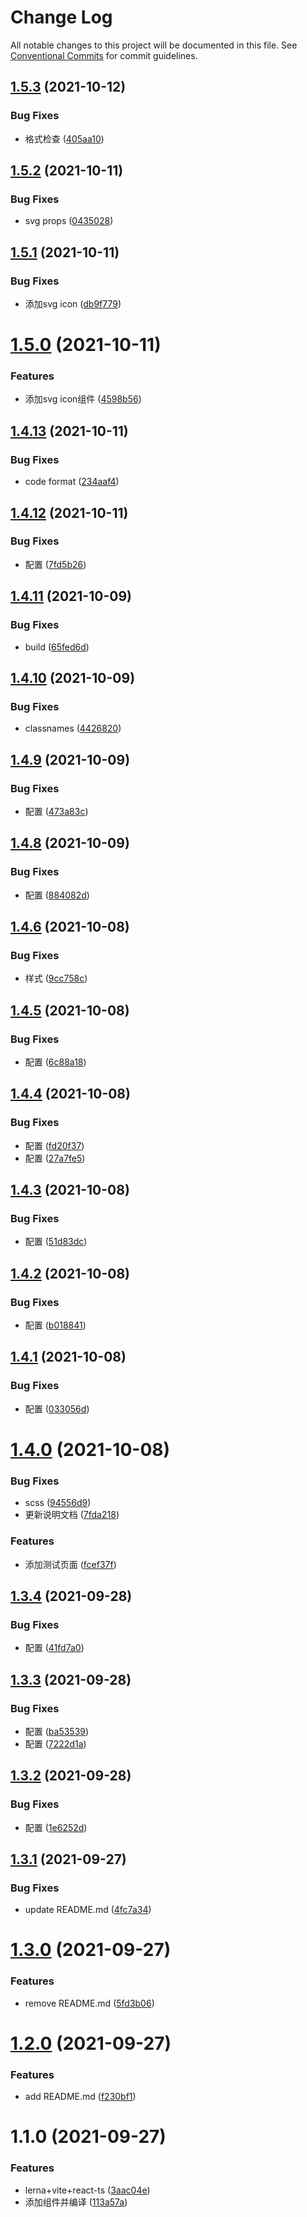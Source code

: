 # Change Log

All notable changes to this project will be documented in this file.
See [Conventional Commits](https://conventionalcommits.org) for commit guidelines.

## [1.5.3](http://code.integration.io/lushf/yozo-component-lib/compare/@yozo/epweb@1.5.2...@yozo/epweb@1.5.3) (2021-10-12)


### Bug Fixes

* 格式检查 ([405aa10](http://code.integration.io/lushf/yozo-component-lib/commits/405aa10ae66aad1a96a7461ca0e742f563d32bf8))






## [1.5.2](http://code.integration.io/lushf/yozo-component-lib/compare/@yozo/epweb@1.5.1...@yozo/epweb@1.5.2) (2021-10-11)


### Bug Fixes

* svg props ([0435028](http://code.integration.io/lushf/yozo-component-lib/commits/043502887d45d72fb27554ff10b7713b12e20796))





## [1.5.1](http://code.integration.io/lushf/yozo-component-lib/compare/@yozo/epweb@1.5.0...@yozo/epweb@1.5.1) (2021-10-11)


### Bug Fixes

* 添加svg icon ([db9f779](http://code.integration.io/lushf/yozo-component-lib/commits/db9f779796ae10166cef54cb7f1ab9231f380e84))





# [1.5.0](http://code.integration.io/lushf/yozo-component-lib/compare/@yozo/epweb@1.4.13...@yozo/epweb@1.5.0) (2021-10-11)


### Features

* 添加svg icon组件 ([4598b56](http://code.integration.io/lushf/yozo-component-lib/commits/4598b56ca0916a9a6c19d28abbce2822204020e2))





## [1.4.13](http://code.integration.io/lushf/yozo-component-lib/compare/@yozo/epweb@1.4.12...@yozo/epweb@1.4.13) (2021-10-11)


### Bug Fixes

* code format ([234aaf4](http://code.integration.io/lushf/yozo-component-lib/commits/234aaf44db8b19bc2af97c6ac8e9d82faa337404))





## [1.4.12](http://code.integration.io/lushf/yozo-component-lib/compare/@yozo/epweb@1.4.11...@yozo/epweb@1.4.12) (2021-10-11)


### Bug Fixes

* 配置 ([7fd5b26](http://code.integration.io/lushf/yozo-component-lib/commits/7fd5b267744ea2a1a457a4958b1da4d714f1c3b3))





## [1.4.11](http://code.integration.io/lushf/yozo-component-lib/compare/@yozo/epweb@1.4.10...@yozo/epweb@1.4.11) (2021-10-09)


### Bug Fixes

* build ([65fed6d](http://code.integration.io/lushf/yozo-component-lib/commits/65fed6d8525736ae845732f495085a59a52cc447))





## [1.4.10](http://code.integration.io/lushf/yozo-component-lib/compare/@yozo/epweb@1.4.9...@yozo/epweb@1.4.10) (2021-10-09)


### Bug Fixes

* classnames ([4426820](http://code.integration.io/lushf/yozo-component-lib/commits/4426820f2d27156d0fee38a35289d55672142a0c))





## [1.4.9](http://code.integration.io/lushf/yozo-component-lib/compare/@yozo/epweb@1.4.8...@yozo/epweb@1.4.9) (2021-10-09)


### Bug Fixes

* 配置 ([473a83c](http://code.integration.io/lushf/yozo-component-lib/commits/473a83c62415a70e4eac2533cac823fcd926d5bd))





## [1.4.8](http://code.integration.io/lushf/yozo-component-lib/compare/@yozo/epweb@1.4.7...@yozo/epweb@1.4.8) (2021-10-09)


### Bug Fixes

* 配置 ([884082d](http://code.integration.io/lushf/yozo-component-lib/commits/884082d1aa72178c5e9608dd43306a79007c579f))





## [1.4.6](http://code.integration.io/lushf/yozo-component-lib/compare/@yozo/epweb@1.4.5...@yozo/epweb@1.4.6) (2021-10-08)


### Bug Fixes

* 样式 ([9cc758c](http://code.integration.io/lushf/yozo-component-lib/commits/9cc758c398a49c4bd09e84074043a628144b1332))





## [1.4.5](http://code.integration.io/lushf/yozo-component-lib/compare/@yozo/epweb@1.4.4...@yozo/epweb@1.4.5) (2021-10-08)


### Bug Fixes

* 配置 ([6c88a18](http://code.integration.io/lushf/yozo-component-lib/commits/6c88a187273e1e770aef707b321a95026219aca7))





## [1.4.4](http://code.integration.io/lushf/yozo-component-lib/compare/@yozo/epweb@1.4.3...@yozo/epweb@1.4.4) (2021-10-08)


### Bug Fixes

* 配置 ([fd20f37](http://code.integration.io/lushf/yozo-component-lib/commits/fd20f37e414ecea58fb1cb465428e461748fd290))
* 配置 ([27a7fe5](http://code.integration.io/lushf/yozo-component-lib/commits/27a7fe56882a23515c054847f861aede07092f78))





## [1.4.3](http://code.integration.io/lushf/yozo-component-lib/compare/@yozo/epweb@1.4.2...@yozo/epweb@1.4.3) (2021-10-08)


### Bug Fixes

* 配置 ([51d83dc](http://code.integration.io/lushf/yozo-component-lib/commits/51d83dcff7c51af3310b782eade4f9edd6471496))





## [1.4.2](http://code.integration.io/lushf/yozo-component-lib/compare/@yozo/epweb@1.4.1...@yozo/epweb@1.4.2) (2021-10-08)


### Bug Fixes

* 配置 ([b018841](http://code.integration.io/lushf/yozo-component-lib/commits/b018841bd865682298f4d4faaeeddb4775c11d77))





## [1.4.1](http://code.integration.io/lushf/yozo-component-lib/compare/@yozo/epweb@1.4.0...@yozo/epweb@1.4.1) (2021-10-08)


### Bug Fixes

* 配置 ([033056d](http://code.integration.io/lushf/yozo-component-lib/commits/033056dec3dbd43ab38bd696aaaa12b75e492ee9))





# [1.4.0](http://code.integration.io/lushf/yozo-component-lib/compare/@yozo/epweb@1.3.4...@yozo/epweb@1.4.0) (2021-10-08)


### Bug Fixes

* scss ([94556d9](http://code.integration.io/lushf/yozo-component-lib/commits/94556d90c0ab6ffd31fcc1b0b68dabee7684ffa2))
* 更新说明文档 ([7fda218](http://code.integration.io/lushf/yozo-component-lib/commits/7fda2186bc75465397fd653297c82549695e4050))


### Features

* 添加测试页面 ([fcef37f](http://code.integration.io/lushf/yozo-component-lib/commits/fcef37f84fb524e04d32911cee4757662f37887b))





## [1.3.4](http://code.integration.io/lushf/yozo-epweb-component/compare/@yozo/epweb@1.3.3...@yozo/epweb@1.3.4) (2021-09-28)


### Bug Fixes

* 配置 ([41fd7a0](http://code.integration.io/lushf/yozo-epweb-component/commits/41fd7a02f54c34796d6e9f80f106394305b54ce8))





## [1.3.3](http://code.integration.io/lushf/yozo-epweb-component/compare/@yozo/epweb@1.3.2...@yozo/epweb@1.3.3) (2021-09-28)


### Bug Fixes

* 配置 ([ba53539](http://code.integration.io/lushf/yozo-epweb-component/commits/ba535393855e5b53fc591d034fb57c777f5dc38d))
* 配置 ([7222d1a](http://code.integration.io/lushf/yozo-epweb-component/commits/7222d1a2755222b7143f4576a2b4baf539403676))





## [1.3.2](http://code.integration.io/lushf/yozo-epweb-component/compare/@yozo/epweb@1.3.1...@yozo/epweb@1.3.2) (2021-09-28)


### Bug Fixes

* 配置 ([1e6252d](http://code.integration.io/lushf/yozo-epweb-component/commits/1e6252d51d576963a5d227ea34e788875d49118a))





## [1.3.1](http://code.integration.io/lushf/yozo-epweb-component/compare/@yozo/epweb@1.3.0...@yozo/epweb@1.3.1) (2021-09-27)


### Bug Fixes

* update README.md ([4fc7a34](http://code.integration.io/lushf/yozo-epweb-component/commits/4fc7a34aaa9f1d48fa738664f0add69ff4c4cd3a))





# [1.3.0](http://code.integration.io/lushf/yozo-epweb-component/compare/@yozo/epweb@1.2.0...@yozo/epweb@1.3.0) (2021-09-27)


### Features

* remove README.md ([5fd3b06](http://code.integration.io/lushf/yozo-epweb-component/commits/5fd3b06d117b6fecf62712bf6ce702b9d7e4f518))





# [1.2.0](http://code.integration.io/lushf/yozo-epweb-component/compare/@yozo/epweb@1.1.0...@yozo/epweb@1.2.0) (2021-09-27)


### Features

* add README.md ([f230bf1](http://code.integration.io/lushf/yozo-epweb-component/commits/f230bf1eceb8eacc8fc42bda504303c02afb802e))





# 1.1.0 (2021-09-27)


### Features

* lerna+vite+react-ts ([3aac04e](http://code.integration.io/lushf/yozo-epweb-component/commits/3aac04e62391bfd2b341b873ffeaac4a441c5879))
* 添加组件并编译 ([113a57a](http://code.integration.io/lushf/yozo-epweb-component/commits/113a57aca8d7d59e9cfae73267106889da568511))
